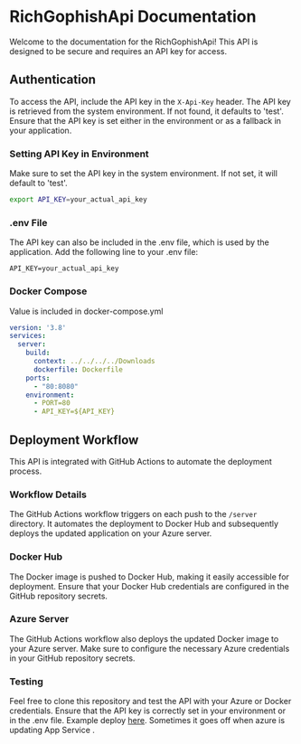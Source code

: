 
# RichGophishApi Documentation

Welcome to the documentation for the RichGophishApi! This API is designed to be secure and requires an API key for access.


## Authentication

To access the API, include the API key in the `X-Api-Key` header. The API key is retrieved from the system environment. If not found, it defaults to 'test'. Ensure that the API key is set either in the environment or as a fallback in your application.

### Setting API Key in Environment

Make sure to set the API key in the system environment. If not set, it will default to 'test'.
```bash
export API_KEY=your_actual_api_key
```

### .env File

The API key can also be included in the .env file, which is used by the application. Add the following line to your .env file:

```env
API_KEY=your_actual_api_key
```

### Docker Compose

Value is included in docker-compose.yml

```yaml
version: '3.8'
services:
  server:
    build:
      context: ../../../../Downloads
      dockerfile: Dockerfile
    ports:
      - "80:8080"
    environment:
      - PORT=80
      - API_KEY=${API_KEY}
```

## Deployment Workflow
This API is integrated with GitHub Actions to automate the deployment process.

### Workflow Details

The GitHub Actions workflow triggers on each push to the `/server` directory. It automates the deployment to Docker Hub and subsequently deploys the updated application on your Azure server.

### Docker Hub
The Docker image is pushed to Docker Hub, making it easily accessible for deployment. Ensure that your Docker Hub credentials are configured in the GitHub repository secrets.

### Azure Server
The GitHub Actions workflow also deploys the updated Docker image to your Azure server. Make sure to configure the necessary Azure credentials in your GitHub repository secrets.

### Testing
Feel free to clone this repository and test the API with your Azure or Docker credentials. Ensure that the API key is correctly set in your environment or in the .env file.
Example deploy [here](https://richgophishapi.azurewebsites.net/). Sometimes it goes off when azure is updating App Service .
